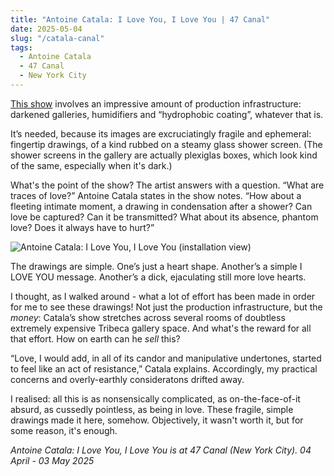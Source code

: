 ```yaml
---
title: "Antoine Catala: I Love You, I Love You | 47 Canal"
date: 2025-05-04
slug: "/catala-canal"
tags:
  - Antoine Catala
  - 47 Canal
  - New York City
---
```


[This show](https://47canal.us/exhibitions/i-love-you-i-love-you) involves an impressive amount of production infrastructure: darkened galleries, humidifiers and “hydrophobic coating”, whatever that is.

It’s needed, because its images are excruciatingly fragile and ephemeral: fingertip drawings, of a kind rubbed on a steamy glass shower screen. (The shower screens in the gallery are actually plexiglas boxes, which look kind of the same, especially when it's dark.)

What's the point of the show? The artist answers with a question. “What are traces of love?” Antoine Catala states in the show notes. “How about a fleeting intimate moment, a drawing in condensation after a shower? Can love be captured? Can it be transmitted? What about its absence, phantom love? Does it always have to hurt?”

![Antoine Catala: I Love You, I Love You (installation view)](/catala-canal-1.jpg)

The drawings are simple. One’s just a heart shape. Another’s a simple I LOVE YOU message. Another’s a dick, ejaculating still more love hearts.

I thought, as I walked around - what a lot of effort has been made in order for me to see these drawings! Not just the production infrastructure, but the _money_: Catala’s show stretches across several rooms of doubtless extremely expensive Tribeca gallery space. And what's the reward for all that effort. How on earth can he _sell_ this?

“Love, I would add, in all of its candor and manipulative undertones, started to feel like an act of resistance,” Catala explains. Accordingly, my practical concerns and overly-earthly consideratons drifted away.

I realised: all this is as nonsensically complicated, as on-the-face-of-it absurd, as cussedly pointless, as being in love. These fragile, simple drawings made it here, somehow. Objectively, it wasn't worth it, but for some reason, it's enough.

_Antoine Catala: I Love You, I Love You is at 47 Canal (New York City). 04 April - 03 May 2025_
